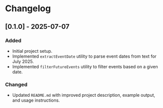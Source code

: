 # Changelog

## [0.1.0] - 2025-07-07

### Added
- Initial project setup.
- Implemented `extractEventDate` utility to parse event dates from text for July 2025.
- Implemented `filterFutureEvents` utility to filter events based on a given date.

### Changed
- Updated `README.md` with improved project description, example output, and usage instructions.
